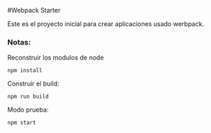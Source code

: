 #Webpack Starter

Este es el proyecto inicial para crear aplicaciones usado werbpack.


### Notas:
Reconstruir los modulos de node

```
npm install
```

Construir el build:

```
npm run build
```

Modo prueba:

```
npm start
```

